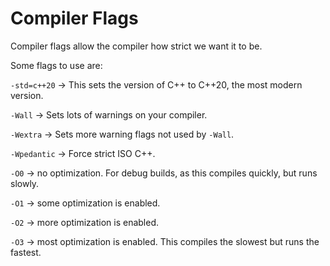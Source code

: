 # Compiler Flags

Compiler flags allow the compiler how strict we want it to be.

Some flags to use are:

`-std=c++20` -> This sets the version of C++ to C++20, the most modern version.

`-Wall` -> Sets lots of warnings on your compiler.

`-Wextra` -> Sets more warning flags not used by `-Wall`.

`-Wpedantic` -> Force strict ISO C++.

`-O0` -> no optimization. For debug builds, as this compiles quickly, but runs slowly.

`-O1` -> some optimization is enabled.

`-O2` -> more optimization is enabled.

`-O3` -> most optimization is enabled. This compiles the slowest but runs the fastest.
